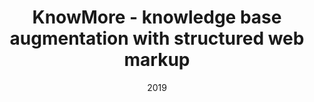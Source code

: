 ---
title: "KnowMore - knowledge base augmentation with structured web markup"
collection: publications
permalink: /publication/2019-DBLP:journals_semweb_YuGFLRD19
date: 2019
venue: 'nan'
---